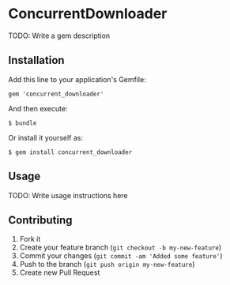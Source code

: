 # ConcurrentDownloader

TODO: Write a gem description

## Installation

Add this line to your application's Gemfile:

    gem 'concurrent_downloader'

And then execute:

    $ bundle

Or install it yourself as:

    $ gem install concurrent_downloader

## Usage

TODO: Write usage instructions here

## Contributing

1. Fork it
2. Create your feature branch (`git checkout -b my-new-feature`)
3. Commit your changes (`git commit -am 'Added some feature'`)
4. Push to the branch (`git push origin my-new-feature`)
5. Create new Pull Request
